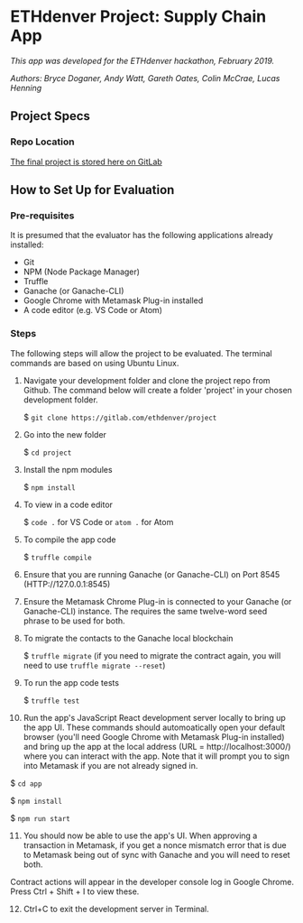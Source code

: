 # ETHdenver Project: Supply Chain App
_This app was developed for the ETHdenver hackathon, February 2019._

_Authors: Bryce Doganer, Andy Watt, Gareth Oates, Colin McCrae, Lucas Henning_


## Project Specs
### Repo Location
[The final project is stored here on GitLab](https://gitlab.com/ethdenver/project "GitLab - ETHdenver Project: Supply Chain App")


## How to Set Up for Evaluation
### Pre-requisites
 It is presumed that the evaluator has the following applications already installed:
+ Git
+ NPM (Node Package Manager)
+ Truffle
+ Ganache (or Ganache-CLI)
+ Google Chrome with Metamask Plug-in installed
+ A code editor (e.g. VS Code or Atom)

### Steps
The following steps will allow the project to be evaluated. The terminal commands are based on using Ubuntu Linux.

1. Navigate your development folder and clone the project repo from Github. The command below will create a folder 'project' in your chosen development folder. 

   $ `git clone https://gitlab.com/ethdenver/project`

2. Go into the new folder 

   $ `cd project`

3. Install the npm modules

   $ `npm install`

4. To view in a code editor 

   $ `code .` for VS Code or `atom .` for Atom

5. To compile the app code

   $ `truffle compile`

6. Ensure that you are running Ganache (or Ganache-CLI) on Port 8545 (HTTP://127.0.0.1:8545)

7. Ensure the Metamask Chrome Plug-in is connected to your Ganache (or Ganache-CLI) instance. The requires the same twelve-word seed phrase to be used for both.

8. To migrate the contacts to the Ganache local blockchain

   $ `truffle migrate` (if you need to migrate the contract again, you will  need to use `truffle migrate --reset`)

9. To run the app code tests

   $ `truffle test`

10. Run the app's JavaScript React development server locally to bring up the app UI. These commands should automoatically open your default browser (you'll need Google Chrome with Metamask Plug-in installed) and bring up the app at the local address (URL = http://localhost:3000/) where you can interact with the app. Note that it will prompt you to sign into Metamask if you are not already signed in. 

   $ `cd app`

   $ `npm install`
   
   $ `npm run start`

11. You should now be able to use the app's UI. When approving a transaction in Metamask, if you get a nonce mismatch error that is due to Metamask being out of sync with Ganache and you will need to reset both.

Contract actions will appear in the developer console log in Google Chrome. Press Ctrl + Shift + I to view these.

12. Ctrl+C to exit the development server in Terminal.
